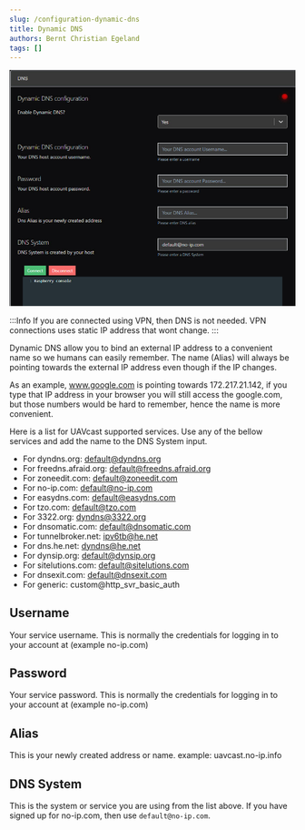 ```yaml
---
slug: /configuration-dynamic-dns
title: Dynamic DNS
authors: Bernt Christian Egeland
tags: []
---
```


!['DNS'](img/overview.jpg)

:::Info
    If you are connected using VPN, then DNS is not needed. VPN connections uses static IP address that wont change.
:::

Dynamic DNS allow you to bind an external IP address to a convenient name so we humans can easily remember. 
The name (Alias) will always be pointing towards the external IP address even though if the IP changes.

As an example, www.google.com is pointing towards 172.217.21.142, if you type that IP address in your browser you will still access the google.com, but those numbers would be hard to remember, hence the name is more convenient.

Here is a list for UAVcast supported services.
Use any of the bellow services and add the name to the DNS System input.

* For dyndns.org:         default@dyndns.org
* For freedns.afraid.org: default@freedns.afraid.org
* For zoneedit.com:       default@zoneedit.com
* For no-ip.com:          default@no-ip.com
* For easydns.com:        default@easydns.com
* For tzo.com:            default@tzo.com
* For 3322.org:           dyndns@3322.org
* For dnsomatic.com:      default@dnsomatic.com
* For tunnelbroker.net:   ipv6tb@he.net
* For dns.he.net:         dyndns@he.net
* For dynsip.org:         default@dynsip.org
* For sitelutions.com:    default@sitelutions.com
* For dnsexit.com:        default@dnsexit.com
* For generic:            custom@http_svr_basic_auth

## Username
Your service username. This is normally the credentials for logging in to your account at (example no-ip.com)

## Password
Your service password. This is normally the credentials for logging in to your account at (example no-ip.com)

## Alias
This is your newly created address or name. example: uavcast.no-ip.info

## DNS System
This is the system or service you are using from the list above. If you have signed up for no-ip.com, then use `default@no-ip.com`.
